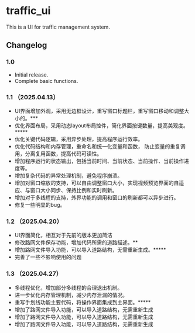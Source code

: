 # traffic_ui

This is a UI for traffic management system.

## Changelog
### 1.0
- Initial release.
- Complete basic functions.

### 1.1 （2025.04.13）
- UI界面增加外观，采用无边框设计，重写窗口标题栏，重写窗口移动和调整大小的。***
- 优化界面布局，采用动态layout布局控件，简化界面按键数量，提高美观度。*****
- 优化关键代码逻辑，采用异步处理，提高程序运行效率。
- 优化代码结构和内存管理，重命名和统一化变量和函数， 防止变量的重复调用，分离复用函数，提高代码可读性。
- 增加程序运行的状态输出，包括当前时间、当前状态、当前操作、当前操作进度等。
- 增加复杂代码的异常处理机制，避免程序崩溃。
- 增加对窗口缩放的支持，可以自由调整窗口大小，实现视频预览界面的自适应、与窗口大小同步、保持比例和实时刷新。
- 增加对于多线程的支持，外界功能的调用和窗口的刷新都可以异步进行。
- 修复一些明显的bug。
### 1.2 （2025.04.20）
- UI界面简化，相互对于先前的版本更加简洁
- 修改路网文件保存功能，增加代码所需的道路描述。**
- 增加路网文件导入功能，可以导入道路结构，无需重新生成。*****
- 完善了一些不影响使用的问题
### 1.3 （2025.04.27）
- 多线程优化，增加部分多线程的合理退出机制。
- 进一步优化内存管理机制，减少内存泄漏的情况。
- 重写手划线功能主要代码，将操作界面集成到主界面。*****
- 增加了路网文件导入功能，可以导入道路结构，无需重新生成
- 增加了路网文件导入功能，可以导入道路结构，无需重新生成
- 增加了路网文件导入功能，可以导入道路结构，无需重新生成
